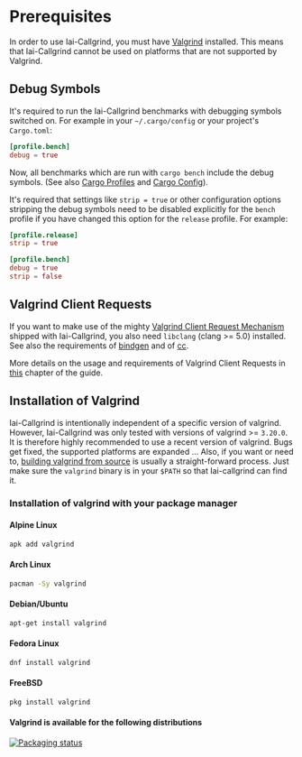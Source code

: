 # Prerequisites

In order to use Iai-Callgrind, you must have [Valgrind](https://www.valgrind.org) installed. This
means that Iai-Callgrind cannot be used on platforms that are not supported by Valgrind.

## Debug Symbols

It's required to run the Iai-Callgrind benchmarks with debugging symbols
switched on. For example in your `~/.cargo/config` or your project's
`Cargo.toml`:

```toml
[profile.bench]
debug = true
```

Now, all benchmarks which are run with `cargo bench` include the debug symbols.
(See also [Cargo
Profiles](https://doc.rust-lang.org/cargo/reference/profiles.html) and [Cargo
Config](https://doc.rust-lang.org/cargo/reference/config.html)).

It's required that settings like `strip = true` or other configuration options
stripping the debug symbols need to be disabled explicitly for the `bench`
profile if you have changed this option for the `release` profile. For example:

```toml
[profile.release]
strip = true

[profile.bench]
debug = true
strip = false
```

## Valgrind Client Requests

If you want to make use of the mighty [Valgrind Client Request
Mechanism](https://valgrind.org/docs/manual/manual-core-adv.html#manual-core-adv.clientreq)
shipped with Iai-Callgrind, you also need `libclang` (clang >= 5.0) installed.
See also the requirements of
[bindgen](https://rust-lang.github.io/rust-bindgen/requirements.html) and of
[cc](https://github.com/rust-lang/cc-rs).

More details on the usage and requirements of Valgrind Client Requests in
[this](../client_requests.md) chapter of the guide.

## Installation of Valgrind

Iai-Callgrind is intentionally independent of a specific version of valgrind.
However, Iai-Callgrind was only tested with versions of valgrind >= `3.20.0`. It
is therefore highly recommended to use a recent version of valgrind. Bugs get
fixed, the supported platforms are expanded ... Also, if you want or need to,
[building valgrind from
source](https://sourceware.org/git/?p=valgrind.git;a=blob;f=README;h=eabcc6ad88c8cab6dfe73cfaaaf5543023c2e941;hb=HEAD)
is usually a straight-forward process. Just make sure the `valgrind` binary is
in your `$PATH` so that Iai-callgrind can find it.

### Installation of valgrind with your package manager

#### Alpine Linux

```bash
apk add valgrind
```

#### Arch Linux

```bash
pacman -Sy valgrind
```

#### Debian/Ubuntu

```bash
apt-get install valgrind
```

#### Fedora Linux

```bash
dnf install valgrind
```

#### FreeBSD

```bash
pkg install valgrind
```

#### Valgrind is available for the following distributions

[![Packaging status](https://repology.org/badge/vertical-allrepos/valgrind.svg)](https://repology.org/project/valgrind/versions)
